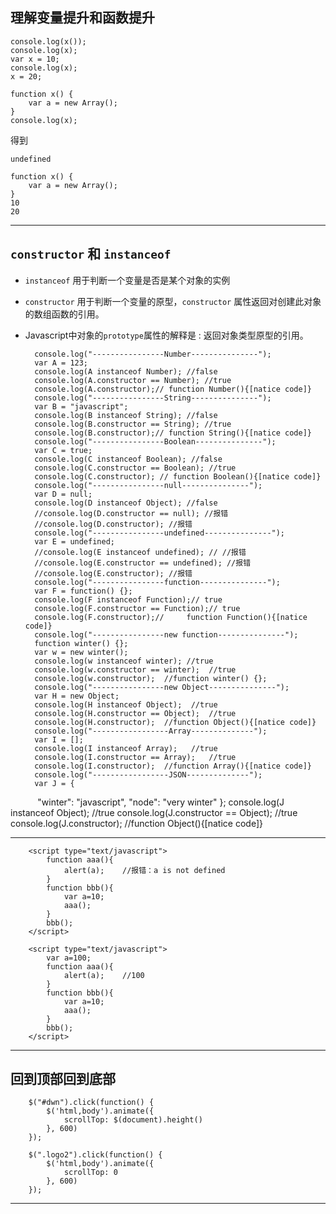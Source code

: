 ## 理解变量提升和函数提升

    console.log(x());
    console.log(x);
    var x = 10;
    console.log(x);
    x = 20;

    function x() {
        var a = new Array();
    }
    console.log(x);

得到

    undefined

    function x() {
        var a = new Array();
    }
    10
    20
    
- - -
## `constructor` 和 `instanceof`

- `instanceof` 用于判断一个变量是否是某个对象的实例
- `constructor` 用于判断一个变量的原型，`constructor` 属性返回对创建此对象的数组函数的引用。
- Javascript中对象的`prototype`属性的解释是 : 返回对象类型原型的引用。


        console.log("----------------Number---------------");
        var A = 123;
        console.log(A instanceof Number); //false
        console.log(A.constructor == Number); //true
        console.log(A.constructor);// function Number(){[natice code]}
        console.log("----------------String---------------");
        var B = "javascript";
        console.log(B instanceof String); //false
        console.log(B.constructor == String); //true
        console.log(B.constructor);// function String(){[natice code]}
        console.log("----------------Boolean---------------");
        var C = true;
        console.log(C instanceof Boolean); //false
        console.log(C.constructor == Boolean); //true
        console.log(C.constructor); // function Boolean(){[natice code]}
        console.log("----------------null---------------");
        var D = null;
        console.log(D instanceof Object); //false
        //console.log(D.constructor == null); //报错
        //console.log(D.constructor); //报错
        console.log("----------------undefined---------------");
        var E = undefined;
        //console.log(E instanceof undefined); // //报错
        //console.log(E.constructor == undefined); //报错
        //console.log(E.constructor); //报错
        console.log("----------------function---------------");
        var F = function() {};
        console.log(F instanceof Function);// true
        console.log(F.constructor == Function);// true
        console.log(F.constructor);//     function Function(){[natice code]}
        console.log("----------------new function---------------");
        function winter() {};
        var w = new winter();
        console.log(w instanceof winter); //true
        console.log(w.constructor == winter);  //true
        console.log(w.constructor);  //function winter() {};
        console.log("----------------new Object---------------");
        var H = new Object;
        console.log(H instanceof Object);  //true
        console.log(H.constructor == Object);  //true
        console.log(H.constructor);  //function Object(){[natice code]}
        console.log("-----------------Array--------------");
        var I = [];
        console.log(I instanceof Array);   //true
        console.log(I.constructor == Array);   //true
        console.log(I.constructor);  //function Array(){[natice code]}
        console.log("-----------------JSON--------------");
        var J = {
            "winter": "javascript",
            "node": "very winter"
        };
        console.log(J instanceof Object);   //true
        console.log(J.constructor == Object);   //true
        console.log(J.constructor);  //function Object(){[natice code]}
        
- - -
        <script type="text/javascript">
            function aaa(){
                alert(a);    //报错：a is not defined
            }
            function bbb(){
                var a=10;
                aaa();
            }
            bbb();
        </script>
        
        <script type="text/javascript">
            var a=100;
            function aaa(){
                alert(a);    //100
            }
            function bbb(){
                var a=10;
                aaa();
            }
            bbb();
        </script>
        
- - -
## 回到顶部回到底部

        $("#dwn").click(function() {
            $('html,body').animate({
                scrollTop: $(document).height()
            }, 600)
        });
        
        $(".logo2").click(function() {
            $('html,body').animate({
                scrollTop: 0
            }, 600)
        });
        
- - - 

        
        
        
        
        
        
